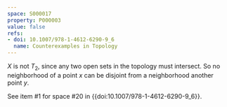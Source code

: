 ```yaml
---
space: S000017
property: P000003
value: false
refs:
- doi: 10.1007/978-1-4612-6290-9_6
  name: Counterexamples in Topology
---
```


$X$ is not $T_2$, since any two open sets in the topology must intersect.  So no neighborhood of a point $x$ can be disjoint from a neighborhood another point $y$.

See item #1 for space #20 in {{doi:10.1007/978-1-4612-6290-9_6}}.
